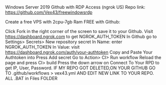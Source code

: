 Windows Server 2019 Github with RDP Access (ngrok US) Repo link: https://github.com/Vex43/freewindowsrdp

Create a free VPS with 2cpu-7gb Ram FREE with Github:

Click Fork in the right corner of the screen to save it to your Github. Visit https://dashboard.ngrok.com to get NGROK_AUTH_TOKEN In Github go to Settings> Secrets> New repository secret In Name: enter NGROK_AUTH_TOKEN In Value: visit https://dashboard.ngrok.com/auth/your-authtoken Copy and Paste Your Authtoken into Press Add secret Go to Action> CI> Run workflow Reload the page and press CI> build Press the down arrow on Connect To Your RPD to get IP, User, Password. IF MY REPO GOT DELETED,ON YOUR GITHUB GO TO .github/workflows > vex43.yml AND EDIT NEW LINK TO YOUR REPO. ALL .BAT in Files FOLDER
